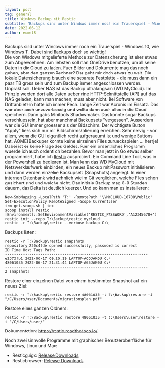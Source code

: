 ```yaml
---
layout: post
tag: general
title: Windows Backup mit Restic
subtitle: "Backups sind unter Windows immer noch ein Trauerspiel - Windows 10, wie Windows 11. Dabei sind Backups doch so wichtig!"
date: 2022-06-12
author: eumel8
---
```


Backups sind unter Windows immer noch ein Trauerspiel - Windows 10, wie Windows 11. Dabei sind Backups doch so wichtig! 
<br/>
Die von Windows mitgelieferte Methode zur Datensicherung ist eher etwas zum Abgewoehnen. Am liebsten soll man OneDrive benutzen, um all seine Daten in die Cloud zu laden. Fuer Bilder und Dokumente mag das noch gehen, aber den ganzen Rechner? Das geht mir doch etwas zu weit.
Die lokale Datensicherung brauch eine separate Festplatte - die muss dann ein paar TB gross sein und zum Backup immer angeschlossen werden. Unpraktisch. Ueber NAS ist das Backup ultralangsam (WD MyCloud). Im Prinzip werden dort alle Daten ueber eine HTTP-Schnittstelle (API) auf das NAS geladen, kann man machen, muss aber nicht.
Bei Software von Drittanbietern hatte ich immer Pech. Lange Zeit war Acronis im Einsatz. Das war aber auch unzuverlaessig und wollte dann auch alles in die Cloud speichern. Dann gabs Minitools Shadowmaker. Das konnte sogar Backups verschluesseln, hat aber manchmal Backupsets "vergessen". Ausserdem war die GUI immer groesser als der Bildschirm. Der wichtigste Button "Apply" liess sich nur mit Bildschirmskalierung erreichen. Sehr nervig - vor allem, wenn die GUI eigentlich recht aufgeraeumt ist und wenige Buttons hat.
AOMEI Backuper konnte keine einzelnen Files zurueckspielen ... herrje! Dabei ist es keine Frage des Geldes. Fuer ein ordentliches Programm wuerde ich auch ordentlich bezahlen.
Bevor man jetzt in Go etwas selber programmiert, habe ich <a href="https://restic.net/">Restic</a> ausprobiert. Ein Command Line Tool, was in der Powershell zu bedienen ist. Man kann das WD MyCloud mit Netzwerklaufwerk einbinden, ein neues Backup mit Passwort initialisieren und dann werden einzelne Backupsets (Snapshots) angelegt. In einer internen Datenbank wird aehnlich wie im Git verglichen, welche Files schon gesichert sind und welche nicht. Das initiale Backup mag 6-8 Stunden dauern, das Delta ist deutlich kuerzer. Und so kann man es installieren:

```
New-SmbMapping -LocalPath 'T:' -RemotePath '\\MYCLOUD-16708\Public'
Set-ExecutionPolicy RemoteSigned -Scope CurrentUser
irm get.scoop.sh | iex
scoop install restic
[Environment]::SetEnvironmentVariable('RESTIC_PASSWORD','A12345678+')
restic init --repo T:\Backup\restic mycloud
restic -r T:\Backup\restic --verbose backup C:\
```

Backups listen:

```
restic -r T:\Backup\restic snapshots
repository 220c4fde opened successfully, password is correct
ID Time Host Tags Paths
-----------------------------------------------------------------
e2373fb1 2022-06-17 09:26:19 LAPTOP-A65JAK0U C:\
48061035 2022-06-17 21:31:44 LAPTOP-A65JAK0U C:\
-----------------------------------------------------------------
2 snapshots
```

Restore einer einzelnen Datei von einem bestimmten Snapshot auf ein neues Ziel:

```
restic -r T:\Backup\restic restore 48061035 -t T:\Backup\restore -i "/C/Users/user/Documents/migrationsplan.pdf"
```

Restore eines ganzen Ordners:

```
restic -r T:\Backup\restic restore 48061035 -t C:\Users\user\restore -i "/C/Users/user/"
```

Dokumentation: https://restic.readthedocs.io/

Noch zwei sinnvolle Programme mit graphischer Benutzeroberfläche für Windows, Linux und Mac:

* Resticguigx: [Release Downloads](https://gitlab.com/stormking/resticguigx/-/releases)
* Resticbrowser: [Release Downloads](https://github.com/emuell/restic-browser/releases)
